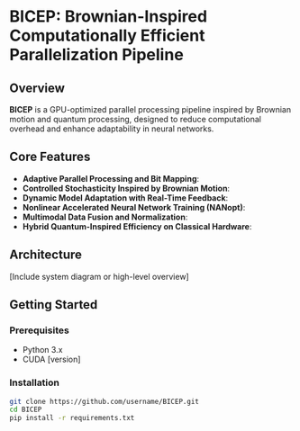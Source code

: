 # BICEP: Brownian-Inspired Computationally Efficient Parallelization Pipeline

## Overview
**BICEP** is a GPU-optimized parallel processing pipeline inspired by Brownian motion and quantum processing, designed to reduce computational overhead and enhance adaptability in neural networks.

## Core Features
- **Adaptive Parallel Processing and Bit Mapping**:
- **Controlled Stochasticity Inspired by Brownian Motion**:
- **Dynamic Model Adaptation with Real-Time Feedback**:
- **Nonlinear Accelerated Neural Network Training (NANopt)**:
- **Multimodal Data Fusion and Normalization**:
- **Hybrid Quantum-Inspired Efficiency on Classical Hardware**:

## Architecture
[Include system diagram or high-level overview]

## Getting Started
### Prerequisites
- Python 3.x
- CUDA [version]

### Installation
```bash
git clone https://github.com/username/BICEP.git
cd BICEP
pip install -r requirements.txt
